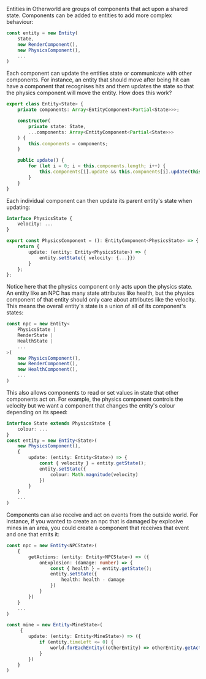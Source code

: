 Entities in Otherworld are groups of components that act upon a shared state. Components can be added to entities to add more complex behaviour:

```ts
const entity = new Entity(
    state,
    new RenderComponent(),
    new PhysicsComponent(),
    ...
)
```

Each component can update the entities state or communicate with other components. For instance, an entity that should move after being hit can have a component that recognises hits and them updates the state so that the physics component will move the entity. How does this work?

```ts
export class Entity<State> {
    private components: Array<EntityComponent<Partial<State>>>;

    constructor(
        private state: State,
        ...components: Array<EntityComponent<Partial<State>>>
    ) {
        this.components = components;
    }

    public update() {
        for (let i = 0; i < this.components.length; i++) {
            this.components[i].update && this.components[i].update(this);
        }
    }
}
```

Each individual component can then update its parent entity's state when updating:

```ts
interface PhysicsState {
    velocity: ...
}

export const PhysicsComponent = (): EntityComponent<PhysicsState> => {
    return {
        update: (entity: Entity<PhysicsState>) => {
            entity.setState({ velocity: {...}})
        }
    };
};
```

Notice here that the physics component only acts upon the physics state. An entity like an NPC has many state attributes like health, but the physics component of that entity should only care about attributes like the velocity. This means the overall entity's state is a union of all of its component's states:

```ts
const npc = new Entity<
    PhysicsState |
    RenderState | 
    HealthState | 
    ...
>(
    new PhysicsComponent(),
    new RenderComponent(),
    new HealthComponent(),
    ...
)
```

This also allows components to read or set values in state that other components act on. For example, the physics component controls the velocity but we want a component that changes the entity's colour depending on its speed:

```ts
interface State extends PhysicsState {
    colour: ...
}
const entity = new Entity<State>(
    new PhysicsComponent(),
    {
        update: (entity: Entity<State>) => {
            const { velocity } = entity.getState();
            entity.setState({
                colour: Math.magnitude(velocity)
            })
        }
    }
    ...
)
```

Components can also receive and act on events from the outside world. For instance, if you wanted to create an npc that is damaged by explosive mines in an area, you could create a component that receives that event and one that emits it:

```ts
const npc = new Entity<NPCState>(
    {
        getActions: (entity: Entity<NPCState>) => ({
            onExplosion: (damage: number) => {
                const { health } = entity.getState();
                entity.setState({
                    health: health - damage
                })
            }
        })
    }
    ...
)

const mine = new Entity<MineState>(
     {
        update: (entity: Entity<MineState>) => ({
            if (entity.timeLeft <= 0) {
                world.forEachEntity((otherEntity) => otherEntity.getActions().onExplosion(100))
            }
        })
    }
) 
```
